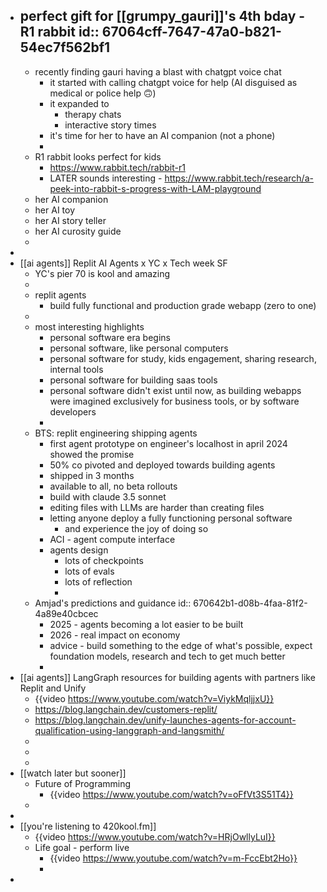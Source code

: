 - perfect gift for [[grumpy_gauri]]'s 4th bday - R1 rabbit
  id:: 67064cff-7647-47a0-b821-54ec7f562bf1
	-
	- recently finding gauri having a blast with chatgpt voice chat
		- it started with calling chatgpt voice for help (AI disguised as medical or police help 🙃)
		- it expanded to
			- therapy chats
			- interactive story times
		- it's time for her to have an AI companion (not a phone)
		-
	- R1 rabbit looks perfect for kids
		- https://www.rabbit.tech/rabbit-r1
		- LATER sounds interesting - https://www.rabbit.tech/research/a-peek-into-rabbit-s-progress-with-LAM-playground
	- her AI companion
	- her AI toy
	- her AI story teller
	- her AI curosity guide
	-
-
- [[ai agents]] Replit AI Agents x YC x Tech week SF
	- YC's pier 70 is kool and amazing
	-
	- replit agents
		- build fully functional and production grade webapp (zero to one)
	-
	- most interesting highlights
		- personal software era begins
		- personal software, like personal computers
		- personal software for study, kids engagement, sharing research, internal tools
		- personal software for building saas tools
		- personal software didn't exist until now, as building webapps were imagined exclusively for business tools, or by software developers
		-
	- BTS: replit engineering shipping agents
		- first agent prototype on engineer's localhost in april 2024 showed the promise
		- 50% co pivoted and deployed towards building agents
		- shipped in 3 months
		- available to all, no beta rollouts
		- build with claude 3.5 sonnet
		- editing files with LLMs are harder than creating files
		- letting anyone deploy a fully functioning personal software
			- and experience the joy of doing so
		- ACI - agent compute interface
		- agents design
			- lots of checkpoints
			- lots of evals
			- lots of reflection
			-
	- Amjad's predictions and guidance
	  id:: 670642b1-d08b-4faa-81f2-4a89e40cbcec
		- 2025 - agents becoming a lot easier to be built
		- 2026 - real impact on economy
		- advice - build something to the edge of what's possible, expect foundation models, research and tech to get much better
		-
- [[ai agents]] LangGraph resources for building agents with partners like Replit and Unify
	- {{video https://www.youtube.com/watch?v=ViykMqljjxU}}
	- https://blog.langchain.dev/customers-replit/
	- https://blog.langchain.dev/unify-launches-agents-for-account-qualification-using-langgraph-and-langsmith/
	-
	-
	-
- [[watch later but sooner]]
	- Future of Programming
		- {{video https://www.youtube.com/watch?v=oFfVt3S51T4}}
	-
-
- [[you're listening to 420kool.fm]]
	- {{video https://www.youtube.com/watch?v=HRjOwllyLuI}}
	- Life goal - perform live
		- {{video https://www.youtube.com/watch?v=m-FccEbt2Ho}}
		-
-